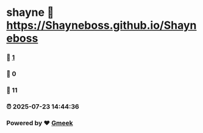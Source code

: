 # shayne :link: https://Shayneboss.github.io/Shayneboss 
### :page_facing_up: [1](https://Shayneboss.github.io/Shayneboss/tag.html) 
### :speech_balloon: 0 
### :hibiscus: 11 
### :alarm_clock: 2025-07-23 14:44:36 
### Powered by :heart: [Gmeek](https://github.com/Meekdai/Gmeek)
